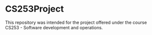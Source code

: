 # CS253Project
This repository was intended for the project offered under the course CS253 - Software development and operations.

